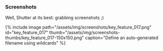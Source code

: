 ### Screenshots

Well, Shutter at its best: grabbing screenshots ;)

{% include image path="/assets/img/screenshots/key_feature_017.png" id="key_feature_017" thumb="/assets/img/screenshots-thumbs/key_feature_017-150x150.png" caption="Define an auto-generated filename using wildcards" %}
